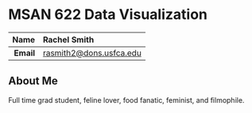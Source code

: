 MSAN 622 Data Visualization
==============================

| **Name**  | Rachel Smith |
|----------:|:------------|
| **Email** | rasmith2@dons.usfca.edu |

## About Me ##

Full time grad student, feline lover, food fanatic, feminist, and filmophile. 